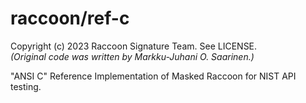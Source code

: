#	raccoon/ref-c

Copyright (c) 2023 Raccoon Signature Team. See LICENSE.    
*(Original code was written by Markku-Juhani O. Saarinen.)*

"ANSI C" Reference Implementation of Masked Raccoon for NIST API testing.

